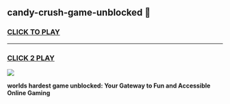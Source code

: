 
## candy-crush-game-unblocked 👋
<h3>
<a href="https://premium.freeplayer.one?title=candy-crush-game-unblocked&ref=14F">CLICK TO PLAY</a></h3>
<hr>

<h3>
<a href="https://premium.freeplayer.one?title=candy-crush-game-unblocked&ref=14F">CLICK 2 PLAY</a>
  
</h3>

<a href="https://premium.freeplayer.one?title=candy-crush-game-unblocked&ref=12F/"><img src="https://clearcache.store/games.png"></a>


**worlds hardest game unblocked: Your Gateway to Fun and Accessible Online Gaming**
